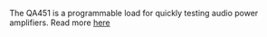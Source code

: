 The QA451 is a programmable load for quickly testing audio power amplifiers. Read more [here](https://quantasylum.com/collections/frontpage/products/qa451-programmable-8-4-ohm-load)
